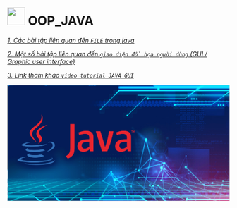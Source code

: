 # <img src="https://image.flaticon.com/icons/png/128/2721/2721670.png" width="40" height="40"> **OOP_JAVA**
[*1. Các bài tập liên quan đến `FILE` trong java*](https://github.com/NguyenHuuNhan1912/OOP_JAVA/tree/master/Java_Advanced/File_Java)

[*2. Một số bài tập liên quan đến `giao diện đồ họa người dùng` (GUI / Graphic user interface)*](https://github.com/NguyenHuuNhan1912/OOP_JAVA/tree/master/Java_Advanced/Java_GUI)

[*3. Link tham khảo `video tutorial JAVA GUI`*](https://www.youtube.com/watch?v=Kmgo00avvEw&t=14385s)

![alt tag](https://github.com/NguyenHuuNhan1912/NguyenHuuNhan1912/blob/main/i14.jpg)

